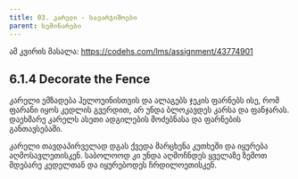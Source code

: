 ```yaml
---
title: 03. კარელი - სავარჯიშოები
parent: სემინარები
---
```


ამ კვირის მასალა:
<https://codehs.com/lms/assignment/43774901>

## 6.1.4 Decorate the Fence
კარელი ემზადება ჰელოუინისთვის და ალაგებს ჯეკის ფარნებს ისე, რომ ფარანი  იყოს კედლის გვერდით, არ უნდა ბლოკავდეს კარსა და ფანჯარას. დაეხმარე კარელს ასეთი ადგილების მოძებნასა და ფარნების განთავსებაში.

კარელი თავდაპირველად დგას ქვედა მარცხენა კუთხეში და იყურება აღმოსავლეთისკენ. საბოლოოდ კი უნდა აღმოჩნდეს ყველაზე ზემოთ მდებარე კედელთან და იყურებოდეს ჩრდილოეთისკენ. 